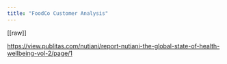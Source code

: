 ```yaml
---
title: "FoodCo Customer Analysis"
---
```

[[raw]]

https://view.publitas.com/nutiani/report-nutiani-the-global-state-of-health-wellbeing-vol-2/page/1
